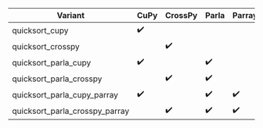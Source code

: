 | Variant                           | CuPy                  | CrossPy               | Parla                 | Parray                | Working?                  |
| --------------------------------- | --------------------- | --------------------- | --------------------- | --------------------- | ------------------------- |
| quicksort_cupy                    | :heavy_check_mark:    |                       |                       |                       | :white_check_mark:        |
| quicksort_crosspy                 |                       | :heavy_check_mark:    |                       |                       | :white_check_mark:        |
| quicksort_parla_cupy              | :heavy_check_mark:    |                       | :heavy_check_mark:    |                       | :white_check_mark:        |
| quicksort_parla_crosspy           |                       | :heavy_check_mark:    | :heavy_check_mark:    |                       | :white_check_mark:        |
| quicksort_parla_cupy_parray       | :heavy_check_mark:    |                       | :heavy_check_mark:    | :heavy_check_mark:    | :x:                       |
| quicksort_parla_crosspy_parray    |                       | :heavy_check_mark:    | :heavy_check_mark:    | :heavy_check_mark:    | :x:                       |